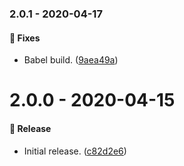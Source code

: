 ### 2.0.1 - 2020-04-17

#### 🐞 Fixes

- Babel build. ([9aea49a](https://github.com/rajzik/babel-plugin-styled-components-namespace/commit/9aea49a))

# 2.0.0 - 2020-04-15

#### 🎉 Release

- Initial release. ([c82d2e6](https://github.com/rajzik/babel-plugin-styled-components-namespace/commit/c82d2e6))
